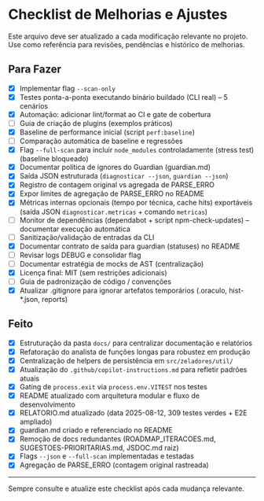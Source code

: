 # Checklist de Melhorias e Ajustes

Este arquivo deve ser atualizado a cada modificação relevante no projeto. Use como referência para revisões, pendências e histórico de melhorias.

## Para Fazer

- [x] Implementar flag `--scan-only`
- [x] Testes ponta-a-ponta executando binário buildado (CLI real) – 5 cenários
- [x] Automação: adicionar lint/format ao CI e gate de cobertura
- [ ] Guia de criação de plugins (exemplos práticos)
- [x] Baseline de performance inicial (script `perf:baseline`)
- [ ] Comparação automática de baseline e regressões
- [x] Flag `--full-scan` para incluir `node_modules` controladamente (stress test) (baseline bloqueado)
- [x] Documentar política de ignores do Guardian (guardian.md)
- [x] Saída JSON estruturada (`diagnosticar --json`, `guardian --json`)
- [x] Registro de contagem original vs agregada de PARSE_ERRO
- [x] Expor limites de agregação de PARSE_ERRO no README
- [x] Métricas internas opcionais (tempo por técnica, cache hits) exportáveis (saída JSON `diagnosticar.metricas` + comando `metricas`)
- [ ] Monitor de dependências (dependabot + script npm-check-updates) – documentar execução automática
- [ ] Sanitização/validação de entradas da CLI
- [x] Documentar contrato de saída para guardian (statuses) no README
- [ ] Revisar logs DEBUG e consolidar flag
- [ ] Documentar estratégia de mocks de AST (centralização)
- [x] Licença final: MIT (sem restrições adicionais)
- [ ] Guia de padronização de código / convenções
- [x] Atualizar .gitignore para ignorar artefatos temporários (.oraculo, hist-\*.json, reports)

## Feito

- [x] Estruturação da pasta `docs/` para centralizar documentação e relatórios
- [x] Refatoração do analista de funções longas para robustez em produção
- [x] Centralização de helpers de persistência em `src/zeladores/util/`
- [x] Atualização do `.github/copilot-instructions.md` para refletir padrões atuais
- [x] Gating de `process.exit` via `process.env.VITEST` nos testes
- [x] README atualizado com arquitetura modular e fluxo de desenvolvimento
- [x] RELATORIO.md atualizado (data 2025-08-12, 309 testes verdes + E2E ampliado)
- [x] guardian.md criado e referenciado no README
- [x] Remoção de docs redundantes (ROADMAP_ITERACOES.md, SUGESTOES-PRIORITARIAS.md, JSDOC.md raiz)
- [x] Flags `--json` e `--full-scan` implementadas e testadas
- [x] Agregação de PARSE_ERRO (contagem original rastreada)

---

Sempre consulte e atualize este checklist após cada mudança relevante.
